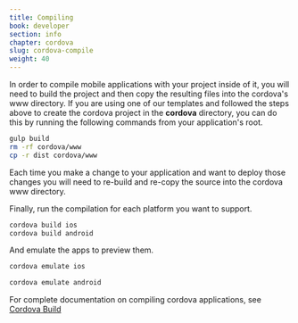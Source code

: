 ```yaml
---
title: Compiling
book: developer
section: info
chapter: cordova
slug: cordova-compile
weight: 40
---
```

In order to compile mobile applications with your project inside of it, you will need to build the project and then copy the resulting files into the cordova's www directory. If you are using one of our templates and followed the steps above to create the cordova project in the **cordova** directory, you can do this by running the following commands from your application's root.

```bash
gulp build
rm -rf cordova/www
cp -r dist cordova/www
```

Each time you make a change to your application and want to deploy those changes you will need to re-build and re-copy the source into the cordova www directory.

Finally, run the compilation for each platform you want to support.

```bash
cordova build ios
cordova build android
```

And emulate the apps to preview them.

```bash
cordova emulate ios
```

```bash
cordova emulate android
```

For complete documentation on compiling cordova applications, see [Cordova Build](https://cordova.apache.org/docs/en/latest/reference/cordova-cli/index.html#cordova-build-command)
